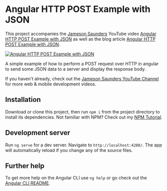 # Angular HTTP POST Example with JSON

This project accompanies the [Jameson Saunders](https://jamesonsaunders.com) YouTube video [Angular HTTP POST Example with JSON](https://youtu.be/74X18AoZ2Gk) as well as the blog article [Angular HTTP POST Example with JSON](https://blog.jamibot.com/angular-http-post).

[![Angular HTTP POST Example with JSON](https://img.youtube.com/vi/74X18AoZ2Gk/maxresdefault.jpg)](https://youtu.be/74X18AoZ2Gk)

A simple example of how to perform a POST request over HTTP in angular to send some JSON data to a server and display the response body.

If you haven't already, check out the [Jameson Saunders YouTube Channel](https://youtube.com/c/JamesonSaunders) for more web & mobile development videos.

## Installation

Download or clone this project, then run `npm i` from the project directory to install its dependencies. Not familiar with NPM? Check out my [NPM Tutorial](https://www.youtube.com/watch?v=mzs-N5hXGuQ).

## Development server

Run `ng serve` for a dev server. Navigate to `http://localhost:4200/`. The app will automatically reload if you change any of the source files.

## Further help

To get more help on the Angular CLI use `ng help` or go check out the [Angular CLI README](https://github.com/angular/angular-cli/blob/master/README.md).
